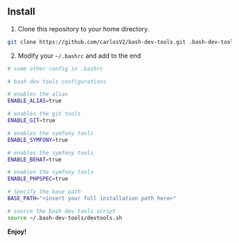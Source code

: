 ## Install

1. Clone this repository to your home directory.

```sh
git clone https://github.com/carlosV2/bash-dev-tools.git .bash-dev-tools
```

2. Modify your `~/.bashrc` and add to the end

```sh
# some other config in .bashrc

# bash dev tools configurations

# enables the alias
ENABLE_ALIAS=true

# enables the git tools
ENABLE_GIT=true

# enables the symfony tools
ENABLE_SYMFONY=true

# enables the symfony tools
ENABLE_BEHAT=true

# enables the symfony tools
ENABLE_PHPSPEC=true

# Specify the base path
BASE_PATH="<insert your full installation path here>"

# source the bash dev tools script
source ~/.bash-dev-tools/devtools.sh
```

**Enjoy!**

